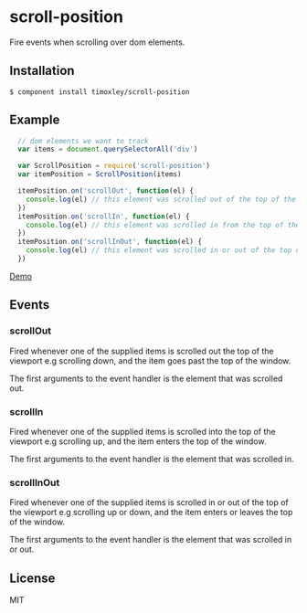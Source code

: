 # scroll-position

  Fire events when scrolling over dom elements.

## Installation

    $ component install timoxley/scroll-position

## Example

```js
  // dom elements we want to track
  var items = document.querySelectorAll('div')

  var ScrollPosition = require('scroll-position')
  var itemPosition = ScrollPosition(items)

  itemPosition.on('scrollOut', function(el) {
    console.log(el) // this element was scrolled out of the top of the viewport
  })
  itemPosition.on('scrollIn', function(el) {
    console.log(el) // this element was scrolled in from the top of the viewport
  })
  itemPosition.on('scrollInOut', function(el) {
    console.log(el) // this element was scrolled in or out of the top of the viewport
  })
```

[Demo](http://timoxley.github.com/scroll-position)

## Events

### scrollOut
Fired whenever one of the supplied items is scrolled out the top of the viewport
e.g scrolling down, and the item goes past the top of the window.

The first arguments to the event handler is the element that was scrolled out.

### scrollIn
Fired whenever one of the supplied items is scrolled into the top of the viewport
e.g scrolling up, and the item enters the top of the window.

The first arguments to the event handler is the element that was scrolled in.

### scrollInOut

Fired whenever one of the supplied items is scrolled in or out of the top of the viewport
e.g scrolling up or down, and the item enters or leaves the top of the window.

The first arguments to the event handler is the element that was scrolled in or out.

## License

  MIT

